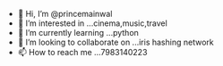 - 👋 Hi, I’m @princemainwal
- 👀 I’m interested in ...cinema,music,travel
- 🌱 I’m currently learning ...python
- 💞️ I’m looking to collaborate on ...iris hashing network
- 📫 How to reach me ...7983140223

<!---
princemainwal/princemainwal is a ✨ special ✨ repository because its `README.md` (this file) appears on your GitHub profile.
You can click the Preview link to take a look at your changes.
--->
